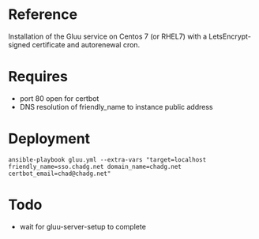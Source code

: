 # Reference
Installation of the Gluu service on Centos 7 (or RHEL7) with a LetsEncrypt-signed certificate and autorenewal cron.

# Requires
- port 80 open for certbot
- DNS resolution of friendly_name to instance public address

# Deployment
```
ansible-playbook gluu.yml --extra-vars "target=localhost friendly_name=sso.chadg.net domain_name=chadg.net certbot_email=chad@chadg.net"
```

# Todo
- wait for gluu-server-setup to complete
